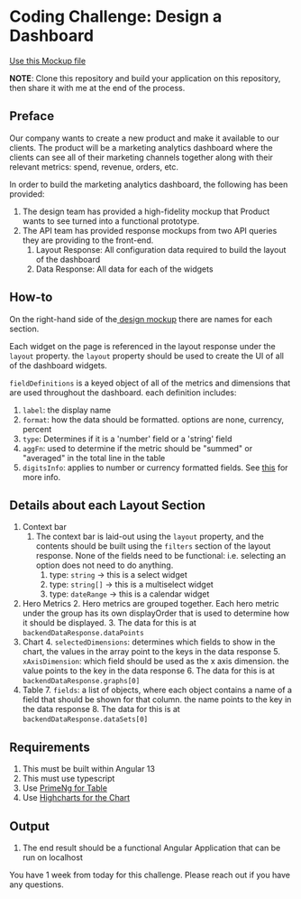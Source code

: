 # Coding Challenge: Design a Dashboard

[Use this Mockup file](https://www.figma.com/file/81BjV4wM7ULNuep6siNKBm/Interview-Challenge%3A-Design-a-Dashboard?node-id=0%3A1)

**NOTE**: Clone this repository and build your application on this repository, then share it with me at the end of the process.

## Preface

Our company wants to create a new product and make it available to our clients. The product will be a marketing analytics dashboard where the clients can see all of their marketing channels together along with their relevant metrics: spend, revenue, orders, etc.

In order to build the marketing analytics dashboard, the following has been provided:



1. The design team has provided a high-fidelity mockup that Product wants to see turned into a functional prototype.
2. The API team has provided response mockups from two API queries they are providing to the front-end.
    1. Layout Response: All configuration data required to build the layout of the dashboard
    2. Data Response: All data for each of the widgets


## How-to

On the right-hand side of the[ design mockup](https://www.figma.com/file/81BjV4wM7ULNuep6siNKBm/Interview-Challenge%3A-Design-a-Dashboard?node-id=0%3A1) there are names for each section.

Each widget on the page is referenced in the layout response under the `layout` property. the `layout` property should be used to create the UI of all of the dashboard widgets.

`fieldDefinitions` is a keyed object of all of the metrics and dimensions that are used throughout the dashboard. each definition includes:



1. `label`: the display name
2. `format`: how the data should be formatted. options are none, currency, percent
3. `type`: Determines if it is a 'number' field or a 'string' field
4. `aggFn`: used to determine if the metric should be "summed" or "averaged" in the total line in the table
5. `digitsInfo`: applies to number or currency formatted fields. See [this](https://angular.io/api/common/DecimalPipe) for more info.


## Details about each Layout Section



1. Context bar
    1. The context bar is laid-out using the `layout` property, and the contents should be built using the `filters` section of the layout response. None of the fields need to be functional: i.e. selecting an option does not need to do anything.
        1. type: `string` -> this is a select widget
        2. type: `string[]` -> this is a multiselect widget
        3. type: `dateRange` -> this is a calendar widget
2. Hero Metrics
    2. Hero metrics are grouped together. Each hero metric under the group has its own displayOrder that is used to determine how it should be displayed. 
    3. The data for this is at `backendDataResponse.dataPoints`
3. Chart
    4. `selectedDimensions`: determines which fields to show in the chart, the values in the array point to the keys in the data response
    5. `xAxisDimension`: which field should be used as the x axis dimension. the value points to the key in the data response
    6. The data for this is at `backendDataResponse.graphs[0]`
4. Table
    7. `fields`: a list of objects, where each object contains a name of a field that should be shown for that column. the name points to the key in the data response
    8. The data for this is at `backendDataResponse.dataSets[0]`


## Requirements

1. This must be built within Angular 13
2. This must use typescript
3. Use [PrimeNg for Table](https://primefaces.org/primeng/showcase/#/table)
4. Use [Highcharts for the Chart](https://www.highcharts.com/)


## Output

1. The end result should be a functional Angular Application that can be run on localhost

You have 1 week from today for this challenge. Please reach out if you have any questions.
